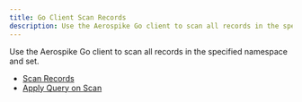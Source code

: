 ```yaml
---
title: Go Client Scan Records
description: Use the Aerospike Go client to scan all records in the specified namespace and set. 
---
```


Use the Aerospike Go client to scan all records in the specified namespace and set.

- [Scan Records](/docs/client/go/usage/scan/scan.html)
- [Apply Query on Scan](/docs/client/go/usage/query/query_udf.html)

